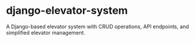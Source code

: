 # django-elevator-system
A Django-based elevator system with CRUD operations, API endpoints, and simplified elevator management.
